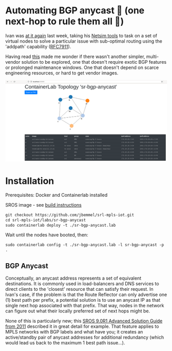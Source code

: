 # Automating BGP anycast 🔨 (one next-hop to rule them all 💍)

Ivan was [at it again](https://blog.ipspace.net/2021/12/bgp-multipath-addpath.html) last week, taking his [Netsim tools](https://github.com/ipspace/netsim-tools) to task on a set of virtual nodes to solve a particular issue with sub-optimal routing using the 'addpath' capability ([RFC7911](https://datatracker.ietf.org/doc/html/rfc7911)).

Having read [this](https://blog.ipspace.net/2021/11/anycast-mpls.html) made me wonder if there wasn't another simpler, multi-vendor solution to be explored, one that doesn't require exotic BGP features or prolonged maintenance windows. One that doesn't depend on scarce engineering resources, or hard to get vendor images.

![plot](BGP_Anycast_lab.PNG)

# Installation
Prerequisites: Docker and Containerlab installed

SROS image - see [build instructions](https://containerlab.srlinux.dev/manual/vrnetlab/)
```
git checkout https://github.com/jbemmel/srl-mpls-iot.git
cd srl-mpls-iot/labs/sr-bgp-anycast
sudo containerlab deploy -t ./sr-bgp-anycast.lab
```
Wait until the nodes have booted, then:
```
sudo containerlab config -t ./sr-bgp-anycast.lab -l sr-bgp-anycast -p .
```

## BGP Anycast
Conceptually, an anycast address represents a set of equivalent destinations. It is commonly used in load-balancers and DNS services to direct clients to the 'closest' resource that can satisfy their request. In Ivan's case, if the problem is that the Route Reflector can only advertise one (1) best path per prefix, a potential solution is to use an anycast IP as that single next hop associated with that prefix. That way, nodes in the network can figure out what their locally preferred set of next hops might be.

None of this is particularly new; this [SROS 9.0R1 Advanced Solution Guide from 2011](https://documentation.nokia.com/html/0_add-h-f/93-0267-HTML/7X50_Advanced_Configuration_Guide/BGP_anycast.pdf) described it in great detail for example. That feature applies to MPLS networks with BGP labels and what have you; it creates an active/standby pair of anycast addresses for additional redundancy (which would lead us back to the maximum 1 best path issue...).


